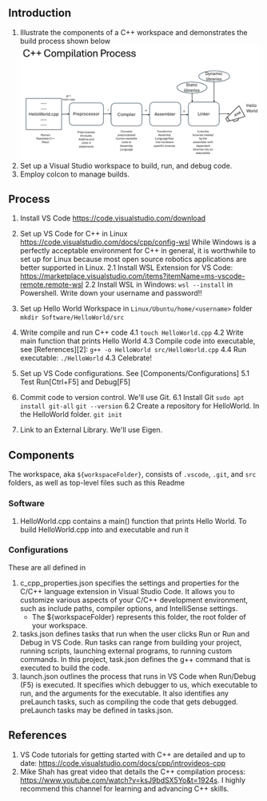 ## Introduction 

1. Illustrate the components of a C++ workspace and demonstrates the build process shown below
![alt text](CPP_compilation.png)
2. Set up a Visual Studio workspace to build, run, and debug code. 
3. Employ colcon to manage builds. 

## Process 
1. Install VS Code 
     https://code.visualstudio.com/download
2. Set up VS Code for C++ in Linux
     https://code.visualstudio.com/docs/cpp/config-wsl
    While Windows is a perfectly acceptable environment for C++ in general, it is worthwhile to set up for Linux because most open source robotics applications are better supported in Linux. 
     2.1 Install WSL Extension for VS Code: https://marketplace.visualstudio.com/items?itemName=ms-vscode-remote.remote-wsl
     2.2 Install WSL in Windows: `wsl --install` in Powershell. Write down your username and password!! 
3. Set up Hello World Workspace in `Linux/Ubuntu/home/<username>` folder
     `mkdir Software/HelloWorld/src`
4. Write compile and run C++ code 
     4.1 `touch HelloWorld.cpp`
     4.2 Write main function that prints Hello World
     4.3 Compile code into executable, see [References][2]: `g++ -o HelloWorld src/HelloWorld.cpp`
     4.4 Run executable: `./HelloWorld`
     4.3 Celebrate! 
5. Set up VS Code configurations. See [Components/Configurations] 
     5.1 Test Run[Ctrl+F5] and Debug[F5] 
6. Commit code to version control. We'll use Git.
     6.1 Install Git 
         `sudo apt install git-all`
         `git --version`
     6.2 Create a repository for HelloWorld. In the HelloWorld folder.
         `git init`

7. Link to an External Library. We'll use Eigen. 
## Components 
The workspace, aka `${workspaceFolder}`, consists of `.vscode`, `.git`, and `src` folders, as well as top-level files such as this Readme

### Software 
1. HelloWorld.cpp contains a main() function that prints Hello World. To build HelloWorld.cpp into and executable and run it

### Configurations
These are all defined in 
1. c_cpp_properties.json specifies the settings and properties for the C/C++ language extension in Visual Studio Code. It allows you to customize various aspects of your C/C++ development environment, such as include paths, compiler options, and IntelliSense settings. 
    - The ${workspaceFolder} represents this folder, the root folder of your workspace.  
2. tasks.json defines tasks that run when the user clicks Run or Run and Debug in VS Code. Run tasks can range from building your project, running scripts, launching external programs, to running custom commands. In this project, task.json defines the g++ command that is executed to build the code. 
3. launch.json outlines the process that runs in VS Code when Run/Debug (F5) is executed. It specifies which debugger to us, which executable to run, and the arguments for the executable. It also identifies any preLaunch tasks, such as compiling the code that gets debugged. preLaunch tasks may be defined in tasks.json.  


## References 
1. VS Code tutorials for getting started with C++ are detailed and up to date: https://code.visualstudio.com/docs/cpp/introvideos-cpp 
2. Mike Shah has great video that details the C++ compilation process: https://www.youtube.com/watch?v=ksJ9bdSX5Yo&t=1924s. I highly recommend this channel for learning and advancing C++ skills. 

 